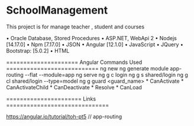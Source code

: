 # SchoolManagement
 This project is for manage teacher , student and courses



•	Oracle Database, Stored Procedures
•	ASP.NET, WebApi 2
•	Nodejs  [14.17.0]
•	Npm [7.17.0]
•	JSON
•	Angular [12.1.0]
•	JavaScript
•	JQuery 
•	Bootstrap: [5.0.2]
•	HTML



===================== Angular Commands Used ===========================
ng new <project name>
ng generate module app-routing --flat --module=app 
ng serve
ng g c login
ng g s shared/login
ng g cl shared/login --type=model
ng g guard <guard_name>
     * CanActivate
     * CanActivateChild
     * CanDeactivate
     * Resolve
     * CanLoad
	 
====================== Links ==============================

https://angular.io/tutorial/toh-pt5   // app-routing 
